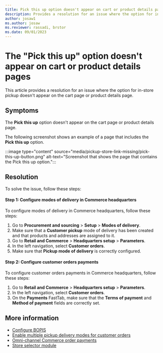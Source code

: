 ```yaml
---
title: Pick this up option doesn't appear on cart or product details pages in Dynamics 365 Commerce
description: Provides a resolution for an issue where the option for in-store pickup doesn't appear on the cart page or product details page in Microsoft Dynamics 365 Commerce.
author: josaw1 
ms.author: josaw
ms.reviewer: rassadi, brstor
ms.date: 09/01/2023
---
```

# The "Pick this up" option doesn't appear on cart or product details pages 

This article provides a resolution for an issue where the option for in-store pickup doesn't appear on the cart page or product details page.

## Symptoms

The **Pick this up** option doesn't appear on the cart page or product details page.

The following screenshot shows an example of a page that includes the **Pick this up** option.

:::image type="content" source="media/pickup-store-link-missing/pick-this-up-button.png" alt-text="Screenshot that shows the page that contains the Pick this up option.":::

## Resolution

To solve the issue, follow these steps:


#### Step 1: Configure modes of delivery in Commerce headquarters

To configure modes of delivery in Commerce headquarters, follow these steps:

1. Go to **Procurement and sourcing** > **Setup** > **Modes of delivery**.
1. Make sure that a **Customer pickup** mode of delivery has been created and that products and addresses are assigned to it.
1. Go to **Retail and Commerce** > **Headquarters setup** > **Parameters**.
1. In the left navigation, select **Customer orders**.
1. Make sure that **Pickup mode of delivery** is correctly configured.

#### Step 2: Configure customer orders payments

To configure customer orders payments in Commerce headquarters, follow these steps:

1. Go to **Retail and Commerce** > **Headquarters setup** > **Parameters**.
1. In the left navigation, select **Customer orders**.
1. On the **Payments** FastTab, make sure that the **Terms of payment** and **Method of payment** fields are correctly set.

## More information

- [Configure BOPIS](/dynamics365/commerce/cpe-bopis)
- [Enable multiple pickup delivery modes for customer orders](/dynamics365/commerce/multiple-pickup-modes)
- [Omni-channel Commerce order payments](/dynamics365/commerce/dev-itpro/commerce-payments)
- [Store selector module](/dynamics365/commerce/store-selector)
